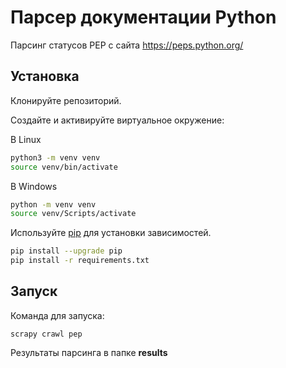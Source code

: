 # Парсер документации Python
Парсинг статусов PEP с сайта https://peps.python.org/

## Установка

Клонируйте репозиторий.

Создайте и активируйте виртуальное окружение:

В Linux
```bash
python3 -m venv venv
source venv/bin/activate
```

В Windows
```bash
python -m venv venv
source venv/Scripts/activate
```

Используйте [pip](https://pip.pypa.io/en/stable/)
для установки зависимостей.

```bash
pip install --upgrade pip
pip install -r requirements.txt
```

## Запуск
Команда для запуска:
```
scrapy crawl pep
```
Результаты парсинга в папке **results**